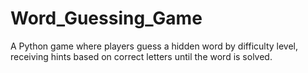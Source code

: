 # Word_Guessing_Game
A Python game where players guess a hidden word by difficulty level, receiving hints based on correct letters until the word is solved.
